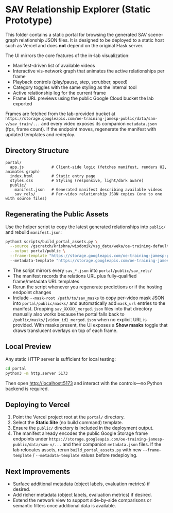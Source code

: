 # SAV Relationship Explorer (Static Prototype)

This folder contains a static portal for browsing the generated SAV scene-graph
relationship JSON files. It is designed to be deployed to a static host such as
Vercel and does **not** depend on the original Flask server.

The UI mirrors the core features of the in-lab visualization:

- Manifest-driven list of available videos
- Interactive vis-network graph that animates the active relationships per frame
- Playback controls (play/pause, step, scrubber, speed)
- Category toggles with the same styling as the internal tool
- Active relationship log for the current frame
- Frame URL previews using the public Google Cloud bucket the lab exported

Frames are fetched from the lab-provided bucket at
`https://storage.googleapis.com/oe-training-jamesp-public/data/sam-v/sav_train/...`
and every video exposes its companion `metadata.json` (fps, frame count). If the
endpoint moves, regenerate the manifest with updated templates and redeploy.

## Directory Structure

```
portal/
  app.js            # Client-side logic (fetches manifest, renders UI, animates graph)
  index.html        # Static entry page
  styles.css        # Styling (responsive, light/dark aware)
  public/
    manifest.json   # Generated manifest describing available videos
    sav_rels/       # Per-video relationship JSON copies (one to one with source files)
```

## Regenerating the Public Assets

Use the helper script to copy the latest generated relationships into `public/`
and rebuild `manifest.json`:

```bash
python3 scripts/build_portal_assets.py \
  --source /gscratch/krishna/wisdomik/vsg_data/weka/oe-training-default/jamesp/data/sam-v/sav_train/sav_000/saved_rels \
  --output portal/public \
  --frame-template "https://storage.googleapis.com/oe-training-jamesp-public/data/sam-v/sav_train/{split}/{video_id}/frame{frame:04d}.png" \\
  --metadata-template "https://storage.googleapis.com/oe-training-jamesp-public/data/sam-v/sav_train/{split}/{video_id}/metadata.json"
```

- The script mirrors every `sav_*.json` into `portal/public/sav_rels/`
- The manifest records the relations URL plus fully-qualified frame/metadata URL templates
- Rerun the script whenever you regenerate predictions or if the hosting endpoint changes
- Include `--mask-root /path/to/sav_masks` to copy per-video mask JSON into
  `portal/public/masks/` and automatically add `mask_url` entries to the
  manifest. Dropping `sav_XXXXX_merged.json` files into that directory manually
  also works because the portal falls back to `/public/masks/{video_id}_merged.json`
  when no explicit URL is provided. With masks present, the UI exposes a
  **Show masks** toggle that draws translucent overlays on top of each frame.

## Local Preview

Any static HTTP server is sufficient for local testing:

```bash
cd portal
python3 -m http.server 5173
```

Then open <http://localhost:5173> and interact with the controls—no Python
backend is required.

## Deploying to Vercel

1. Point the Vercel project root at the `portal/` directory.
2. Select the **Static Site** (no build command) template.
3. Ensure the `public/` directory is included in the deployment output.
4. The manifest already encodes the public Google Storage frame endpoints under
   `https://storage.googleapis.com/oe-training-jamesp-public/data/sam-v/...` and
   their companion `metadata.json` files. If the lab relocates assets, rerun
   `build_portal_assets.py` with new `--frame-template` / `--metadata-template`
   values before redeploying.

## Next Improvements

- Surface additional metadata (object labels, evaluation metrics) if desired.
- Add richer metadata (object labels, evaluation metrics) if desired.
- Extend the network view to support side-by-side comparisons or semantic
  filters once additional data is available.
